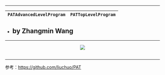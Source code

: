 ----------

|**`PATAdvancedLevelProgram`**|**`PATTopLevelProgram`**|
|-------------------|-------------------|

* ## by Zhangmin Wang

----------

<div align="center">
  <img src="https://www.patest.cn/p/img/slider/robot1.png"><br><br>
</div>

----------

参考：https://github.com/liuchuo/PAT
